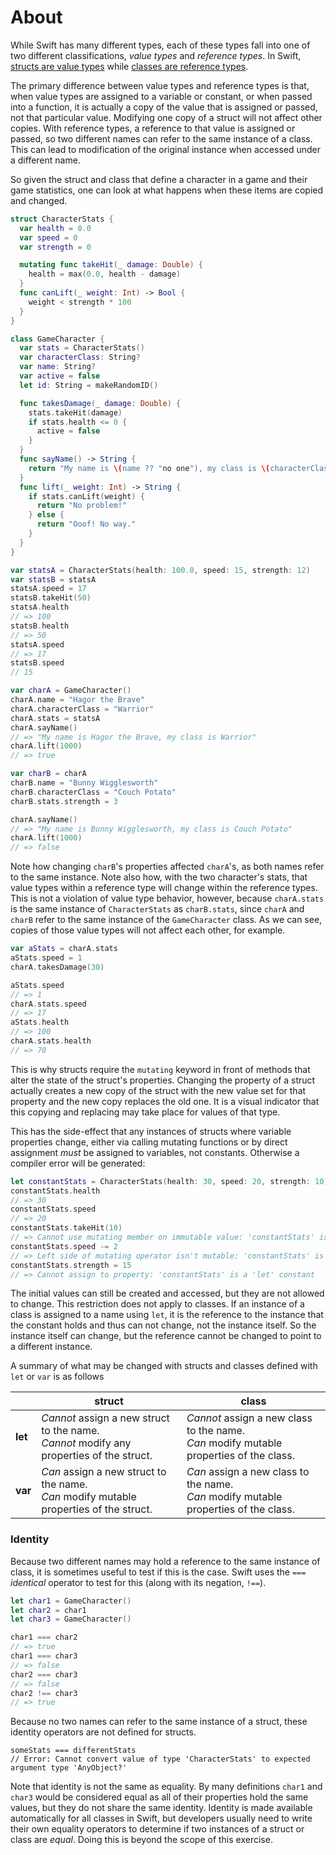 # About

While Swift has many different types, each of these types fall into one of two different classifications, _value types_ and _reference types_. In Swift, [structs are value types][structs-are-value-types] while [classes are reference types][classes-are-reference-types].

The primary difference between value types and reference types is that, when value types are assigned to a variable or constant, or when passed into a function, it is actually a copy of the value that is assigned or passed, not that particular value. Modifying one copy of a struct will not affect other copies. With reference types, a reference to that value is assigned or passed, so two different names can refer to the same instance of a class. This can lead to modification of the original instance when accessed under a different name.

So given the struct and class that define a character in a game and their game statistics, one can look at what happens when these items are copied and changed.

```swift
struct CharacterStats {
  var health = 0.0
  var speed = 0
  var strength = 0

  mutating func takeHit(_ damage: Double) {
    health = max(0.0, health - damage)
  }
  func canLift(_ weight: Int) -> Bool {
    weight < strength * 100
  }
}

class GameCharacter {
  var stats = CharacterStats()
  var characterClass: String?
  var name: String?
  var active = false
  let id: String = makeRandomID()

  func takesDamage(_ damage: Double) {
    stats.takeHit(damage)
    if stats.health <= 0 {
      active = false
    }
  }
  func sayName() -> String {
    return "My name is \(name ?? "no one"), my class is \(characterClass ?? "undetermined")"
  }
  func lift(_ weight: Int) -> String {
    if stats.canLift(weight) {
      return "No problem!"
    } else {
      return "Ooof! No way."
    }
  }
}

var statsA = CharacterStats(health: 100.0, speed: 15, strength: 12)
var statsB = statsA
statsA.speed = 17
statsB.takeHit(50)
statsA.health
// => 100
statsB.health
// => 50
statsA.speed
// => 17
statsB.speed
// 15

var charA = GameCharacter()
charA.name = "Hagor the Brave"
charA.characterClass = "Warrior"
charA.stats = statsA
charA.sayName()
// => "My name is Hagor the Brave, my class is Warrior"
charA.lift(1000)
// => true

var charB = charA
charB.name = "Bunny Wigglesworth"
charB.characterClass = "Couch Potato"
charB.stats.strength = 3

charA.sayName()
// => "My name is Bunny Wigglesworth, my class is Couch Potato"
charA.lift(1000)
// => false
```

Note how changing `charB`'s properties affected `charA`'s, as both names refer to the same instance. Note also how, with the two character's stats, that value types within a reference type will change within the reference types. This is not a violation of value type behavior, however, because `charA.stats` is the same instance of `CharacterStats` as `charB.stats`, since `charA` and `charB` refer to the same instance of the `GameCharacter` class. As we can see, copies of those value types will not affect each other, for example.

```swift
var aStats = charA.stats
aStats.speed = 1
charA.takesDamage(30)

aStats.speed
// => 1
charA.stats.speed
// => 17
aStats.health
// => 100
charA.stats.health
// => 70
```

This is why structs require the `mutating` keyword in front of methods that alter the state of the struct's properties. Changing the property of a struct actually creates a new copy of the struct with the new value set for that property and the new copy replaces the old one. It is a visual indicator that this copying and replacing may take place for values of that type.

This has the side-effect that any instances of structs where variable properties change, either via calling mutating functions or by direct assignment _must_ be assigned to variables, not constants. Otherwise a compiler error will be generated:

```swift
let constantStats = CharacterStats(health: 30, speed: 20, strength: 10)
constantStats.health
// => 30
constantStats.speed
// => 20
constantStats.takeHit(10)
// => Cannot use mutating member on immutable value: 'constantStats' is a 'let' constant
constantStats.speed -= 2
// => Left side of mutating operator isn't mutable: 'constantStats' is a 'let' constant
constantStats.strength = 15
// => Cannot assign to property: 'constantStats' is a 'let' constant
```

The initial values can still be created and accessed, but they are not allowed to change. This restriction does not apply to classes. If an instance of a class is assigned to a name using `let`, it is the reference to the instance that the constant holds and thus can not change, not the instance itself. So the instance itself can change, but the reference cannot be changed to point to a different instance.

A summary of what may be changed with structs and classes defined with `let` or `var` is as follows

|         | **struct**                                                                                  | **class**                                                                                  |
| ------- | ------------------------------------------------------------------------------------------- | ------------------------------------------------------------------------------------------ |
| **let** | _Cannot_ assign a new struct to the name.</br>_Cannot_ modify any properties of the struct. | _Cannot_ assign a new class to the name.</br>_Can_ modify mutable properties of the class. |
| **var** | _Can_ assign a new struct to the name.</br>_Can_ modify mutable properties of the struct.   | _Can_ assign a new class to the name.</br>_Can_ modify mutable properties of the class.    |

### Identity

Because two different names may hold a reference to the same instance of class, it is sometimes useful to test if this is the case. Swift uses the `===` _identical_ operator to test for this (along with its negation, `!==`).

```swift
let char1 = GameCharacter()
let char2 = char1
let char3 = GameCharacter()

char1 === char2
// => true
char1 === char3
// => false
char2 === char3
// => false
char2 !== char3
// => true
```

Because no two names can refer to the same instance of a struct, these identity operators are not defined for structs.

```struct
someStats === differentStats
// Error: Cannot convert value of type 'CharacterStats' to expected argument type 'AnyObject?'
```

Note that identity is not the same as equality. By many definitions `char1` and `char3` would be considered equal as all of their properties hold the same values, but they do not share the same identity. Identity is made available automatically for all classes in Swift, but developers usually need to write their own equality operators to determine if two instances of a struct or class are _equal_. Doing this is beyond the scope of this exercise.

[structs-are-value-types]: https://docs.swift.org/swift-book/LanguageGuide/ClassesAndStructures.html#ID88
[classes-are-reference-types]: https://docs.swift.org/swift-book/LanguageGuide/ClassesAndStructures.html#ID89
